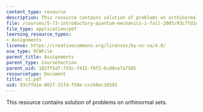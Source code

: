```yaml
---
content_type: resource
description: This resource contains solution of problems on orthinormal sets.
file: /courses/5-73-introductory-quantum-mechanics-i-fall-2005/93c7fd1e082f31fdf58ecccb0ec10393_s1.pdf
file_type: application/pdf
learning_resource_types:
- Assignments
license: https://creativecommons.org/licenses/by-nc-sa/4.0/
ocw_type: OCWFile
parent_title: Assignments
parent_type: CourseSection
parent_uid: 182ff5d7-733c-f415-f9f2-6cd8ce7a7585
resourcetype: Document
title: s1.pdf
uid: 93c7fd1e-082f-31fd-f58e-cccb0ec10393
---
```

This resource contains solution of problems on orthinormal sets.